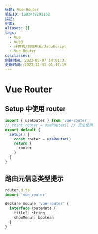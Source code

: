 ```yaml
---
标题: Vue Router
笔记ID: 1683439291162
描述: 
封面: 
aliases: []
tags:
  - Vue
  - Vue3
  - 计算机/前端开发/JavaScript
  - Vue Router
cssclasses: 
创建时间: 2023-05-07 14:01:31
更新时间: 2023-12-31 01:17:19
---
```


# Vue Router

## Setup 中使用 router

```js
import { useRouter } from 'vue-router'
// cosnt router = useRouter() // 无法使用
export default {
  setup() {
    const router = useRouter()
    return {
      router
    }
  }
}
```

## 路由元信息类型提示

```js
router.d.ts
import 'vue-router'

declare module 'vue-router' {
  interface RouteMeta {
    title?: string
    showMenu?: boolean
  }
}
```
